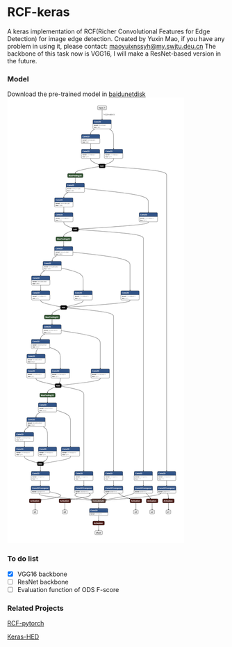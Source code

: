 # RCF-keras
A keras implementation of RCF(Richer Convolutional Features for Edge Detection) for image edge detection.
Created by Yuxin Mao, if you have any problem in using it, please contact: maoyuixnssyh@my.swjtu.deu.cn
The backbone of this task now is VGG16, I will make a ResNet-based version in the future.
### Model
Download the pre-trained model in [baidunetdisk](https://pan.baidu.com/s/1IL3P8Qn-ICGYxbIFojO8XQ)
![model struct](https://github.com/fupiao1998/RCF-keras/blob/master/pictures/model%20struct.png)
### To do list
- [x] VGG16 backbone
- [ ] ResNet backbone
- [ ] Evaluation function of ODS F-score
### Related Projects
[RCF-pytorch](https://github.com/meteorshowers/RCF-pytorch)

[Keras-HED](https://github.com/lc82111/Keras_HED)
